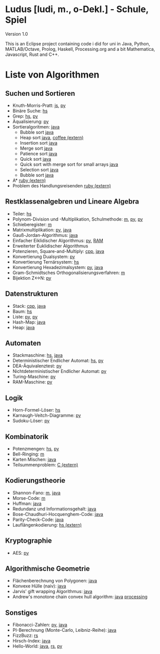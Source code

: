 Ludus [ludi, m., o-Dekl.] - Schule, Spiel
=========================================

Version 1.0

This is an Eclipse project containing code i did for uni in Java, Python, MATLAB/Octave, Prolog, Haskell, Processing.org and a bit Mathematica, Javascript, Rust and C++.


Liste von Algorithmen
=====================

Suchen und Sortieren
--------------------

* Knuth-Morris-Pratt: [js](unilectures.js/subsequencof.js), [py](unilectures.py/src/bxt/unilectures/theoinf/hausaufg07/aufg05.py)
* Binäre Suche: [hs](https://github.com/bxt/Ludus/tree/master/unilectures.hs/binarySearch)
* Grep: [hs](unilectures.hs/grep/grep.hs), [py](unilectures.py/src/bxt/unilectures/theoinf/hausaufg07/aufg05.py)
* Äqualisierung: [py](unilectures.py/src/bxt/unilectures/crypto/fun/puddle_of_mudd.py)
* Sortieralgoritmen: [java](https://github.com/bxt/Ludus/tree/master/unilectures/src/bxt/unilectures/algorithmenunddatenstrukturen/fun/sorting)
  * Bubble sort [java](unilectures/src/bxt/unilectures/algorithmenunddatenstrukturen/fun/sorting/BubbleSort.java)
  * Heap sort [java](unilectures/src/bxt/unilectures/algorithmenunddatenstrukturen/fun/sorting/HeapSort.java), [coffee (extern)](https://github.com/bxt/Rainbow-Sort/blob/master/main.coffee#L177)
  * Insertion sort [java](unilectures/src/bxt/unilectures/algorithmenunddatenstrukturen/fun/sorting/InsertionSort.java)
  * Merge sort [java](unilectures/src/bxt/unilectures/algorithmenunddatenstrukturen/fun/sorting/MergeSort.java)
  * Patience sort [java](unilectures/src/bxt/unilectures/algorithmenunddatenstrukturen/fun/sorting/PatienceSort.java)
  * Quick sort [java](unilectures/src/bxt/unilectures/algorithmenunddatenstrukturen/fun/sorting/QuickSort.java)
  * Quick sort with merge sort for small arrays [java](unilectures/src/bxt/unilectures/algorithmenunddatenstrukturen/fun/sorting/CombinedQuickSort.java)
  * Selection sort [java](unilectures/src/bxt/unilectures/algorithmenunddatenstrukturen/fun/sorting/SelectionSort.java)
  * Bubble sort [java](xxx)
* A* [ruby (extern)](https://github.com/bxt/adventofcode/blob/master/2016/day11/a_star.rb)
* Problem des Handlungsreisenden [ruby (extern)](https://github.com/bxt/adventofcode/blob/master/2015/day09/main.hs)

Restklassenalgebren und Lineare Algebra
---------------------------------------

* Teiler: [hs](unilectures.hs/divisors/divisors.hs)
* Polynom-Division und -Multiplikation, Schulmethode: [m](unilectures.m/infoue-4.m), [py](unilectures.py/src/bxt/unilectures/theoinf/hausaufg04/aufg03.py), [py](unilectures.py/src/bxt/unilectures/crypto/hausaufg02/f256.py)
* Schieberegister: [m](unilectures.m/infoue-3.m)
* Matrixmultiplikation: [py](unilectures.py/src/bxt/unilectures/crypto/hausaufg03/AES.py), [java](unilectures/src/bxt/unilectures/informationsuebertragung/fun/redundancy/MatrixZ2.java)
* Gauß-Jordan-Algorithmus: [java](unilectures/src/bxt/unilectures/informationsuebertragung/fun/redundancy/MatrixZ2.java)
* Einfacher Eiklidischer Algorithmus: [py](unilectures.py/src/bxt/unilectures/theoinf/hausaufg03/aufg02.py), [RAM](unilectures.py/src/bxt/unilectures/theoinf/hausaufg03/aufg02.ramprog)
* Erweiterter Euklidischer Algorithmus
* Potenzieren, Square-and-Multiply: [cpp](unilectures.cpp/sq-n-mult.cpp), [java](unilectures/src/bxt/unilectures/algorithmenunddatenstrukturen/fun/Powers.java)
* Konvertierung Dualsystem: [py](unilectures.py/src/bxt/unilectures/theoinf/hausaufg01/binary.py)
* Konvertierung Ternärsystem: [hs](unilectures.hs/triplets/triplets.hs)
* Konvertierung Hexadezimalsystem: [py](unilectures.py/src/bxt/unilectures/theoinf/fun/color.py), [java](unilectures/src/bxt/unilectures/informationsuebertragung/fun/entropy/Hyte.java)
* Gram-Schmidtsches Orthogonalisierungsverfahren: [m](unilectures.m/gramschmidt.m)
* Bijektion Z<->N: [py](unilectures.py/src/bxt/unilectures/theoinf/hausaufg03/aufg03ab.py)

Datenstrukturen
---------------

* Stack: [cpp](unilectures.cpp/stack.cpp), [java](unilectures/src/bxt/unilectures/algorithmenunddatenstrukturen/fun/PushAndPop.java)
* Baum: [hs](unilectures.hs/types/lyah-chpt14.hs)
* Liste: [py](unilectures.py/src/bxt/unilectures/theoinf/hausaufg02/aufg3.py), [py](unilectures.py/src/bxt/unilectures/theoinf/hausaufg02/aufg5_reviewed.py)
* Hash-Map: [java](https://github.com/bxt/Ludus/tree/master/unilectures/src/bxt/unilectures/algorithmenunddatenstrukturen/fun/hashing)
* Heap: [java](unilectures/src/bxt/unilectures/informationsuebertragung/fun/entropy/Heap.java)

Automaten
---------

* Stackmaschine: [hs](unilectures.hs/types/stacks.hs), [java](unilectures/src/bxt/unilectures/informationsuebertragung/fun/entropy/StateMachine.java)
* Deterministischer Endlicher Automat: [hs](unilectures.hs/stateMachine/stateMachine.hs), [py](unilectures.py/src/bxt/unilectures/theoinf/hausaufg06/aufg03b.py)
* DEA-Äquivalenztest: [py](unilectures.py/src/bxt/unilectures/theoinf/hausaufg09/aufg03b.py)
* Nichtdeterministischer Endlicher Automat: [py](unilectures.py/src/bxt/unilectures/theoinf/hausaufg08/aufg01c.py)
* Turing-Maschine: [py](unilectures.py/src/bxt/unilectures/theoinf/hausaufg04/aufg02.py)
* RAM-Maschine: [py](unilectures.py/src/bxt/unilectures/theoinf/hausaufg03/aufg04.py)

Logik
-----

* Horn-Formel-Löser: [hs](https://github.com/bxt/Ludus/tree/master/unilectures.hs/hornsolve)
* Karnaugh-Veitch-Diagramme: [py](unilectures.py/src/bxt/unilectures/theoinf/fun/karnaugh.py)
* Sudoku-Löser: [py](unilectures.py/src/bxt/unilectures/theoinf/fun/sudoku.py)

Kombinatorik
------------

* Potenzmengen: [hs](https://github.com/bxt/Ludus/tree/master/unilectures.hs/combinations), [py](unilectures.py/src/bxt/unilectures/crypto/hausaufg03/streets.py)
* Bell-Ringing: [m](https://github.com/bxt/Ludus/tree/master/unilectures.m/bells)
* Karten Mischen: [java](unilectures/src/bxt/unilectures/algorithmenunddatenstrukturen/fun/shuffle/Shuffle.java)
* Teilsummenproblem: [C (extern)](https://github.com/bxt/adventofcode/blob/master/2015/day17/main.c)

Kodierungstheorie
-----------------

* Shannon-Fano: [m](unilectures.m/infoue6.m), [java](unilectures/src/bxt/unilectures/informationsuebertragung/fun/entropy/ShannonFano.java)
* Morse-Code: [m](unilectures.m/morse/morse.m)
* Huffman: [java](unilectures/src/bxt/unilectures/informationsuebertragung/fun/entropy/Huffman.java)
* Redundanz und Informationsgehalt: [java](unilectures/src/bxt/unilectures/informationsuebertragung/fun/entropy/Counts.java)
* Bose-Chaudhuri-Hocquenghem-Code: [java](unilectures/src/bxt/unilectures/informationsuebertragung/fun/redundancy/Blockcode.java)
* Parity-Check-Code: [java](unilectures/src/bxt/unilectures/informationsuebertragung/fun/redundancy/Blockcode.java)
* Lauflängenkodierung: [hs (extern)](https://github.com/bxt/adventofcode/blob/master/2015/day10/main.hs)

Kryptographie
-------------

* AES: [py](unilectures.py/src/bxt/unilectures/crypto/hausaufg03/AES.py)

Algorithmische Geometrie
------------------------

* Flächenberechnung von Polygonen: [java](unilectures/src/bxt/unilectures/vorkurs/flaechenberechnung/Flaechenberechnung.java)
* Konvexe Hülle (naiv): [java](unilectures/src/bxt/unilectures/algogeo/fun/convexhull/FirstConvexHullBuilder.java)
* Jarvis' gift wrapping Algorithmus: [java](unilectures/src/bxt/unilectures/algogeo/fun/convexhull/GiftWrapppingConvexHullBuilder.java)
* Andrew's monotone chain convex hull algorithm: [java](unilectures/src/bxt/unilectures/algogeo/fun/convexhull/StableConvexHullBuilder.java) [processing](unilectures.processing/src/bxt/convexhull/processing/ConvexHullSketch.java)

Sonstiges
---------

* Fibonacci-Zahlen: [py](unilectures.py/src/bxt/unilectures/theoinf/fun/color.py), [java](unilectures/src/bxt/unilectures/vorkurs/fibonacci/RecursiveFibonacci.java)
* PI-Berechnung (Monte-Carlo, Leibniz-Reihe): [java](https://github.com/bxt/Ludus/tree/master/unilectures/src/bxt/unilectures/vorkurs/pi)
* FizzBuzz: [rs](unilectures.rs/fizzbuzz.rs)
* Hirsch-Index: [java](unilectures/src/bxt/unilectures/algorithmenunddatenstrukturen/fun/HirschIndex.java)
* Hello-World: [java](unilectures/src/bxt/unilectures/vorkurs/flaechenberechnung/Flaechenberechnung.java), [rs](unilectures.rs/hello.rs), [py](unilectures.py/src/bxt/unilectures/theoinf/fun/helloWorld.py)
